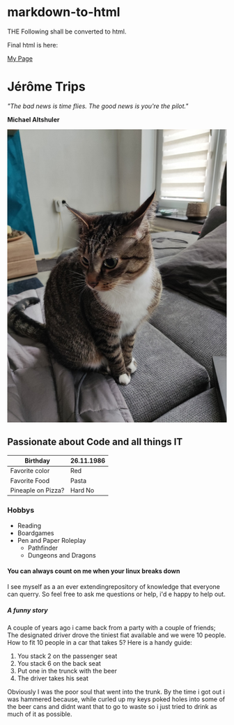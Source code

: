 # markdown-to-html

THE Following shall be converted to html.

Final html is here:

[My Page](https://tripsj.github.io)

# Jérôme Trips

*"The bad news is time flies. The good news is you're the pilot."*

 **Michael Altshuler**

![Professional Photo](Photo.jpg)

## Passionate about Code and all things IT

| Birthday         | 26.11.1986  |
|------------------| ------------|
|Favorite color    | Red         |
|Favorite Food     | Pasta       |
|Pineaple on Pizza?| Hard No     |


### Hobbys

- Reading
- Boardgames
- Pen and Paper Roleplay
    - Pathfinder
    - Dungeons and Dragons 

#### You can always count on me when your linux breaks down

I see myself as a an ever extendingrepository of knowledge that everyone can querry. So feel free to ask me questions or help, i'd e happy to help out.


##### A funny story

A couple of years ago i came back from a party with a couple of friends;
The designated driver drove the tiniest fiat available and we were 10 people.
How to fit 10 people in a car that takes 5?
Here is a handy guide:
1. You stack 2 on  the passenger seat
2. You stack 6 on the back seat
3. Put one in the trunck with the beer
4. The driver takes his seat

Obviously I was the poor soul that went into the trunk.
By the time i got out i was hammered because, while curled up my keys poked holes into some of the beer cans and didnt want that to go to waste so i just tried to drink as much of it as possible.


